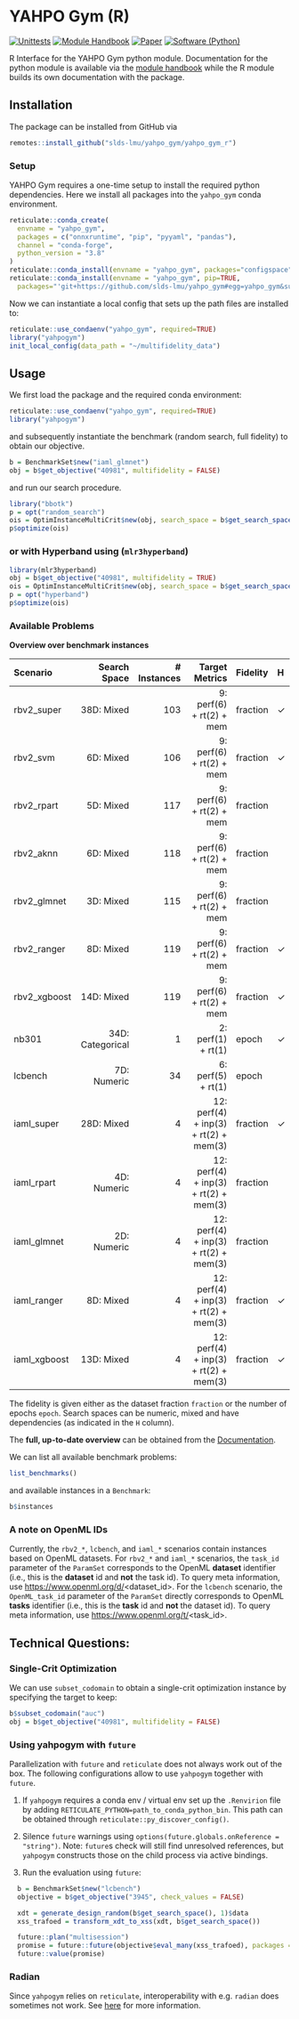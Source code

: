 # YAHPO Gym (R)
[![Unittests](https://github.com/slds-lmu/yahpo_gym/actions/workflows/unittests_gym_py.yml/badge.svg?branch=main)](https://github.com/slds-lmu/yahpo_gym/actions)
[![Module Handbook](https://img.shields.io/badge/Website-Documentation-blue)](https://slds-lmu.github.io/yahpo_gym/) 
[![Paper](https://img.shields.io/badge/arXiv-Paper-blue)](https://arxiv.org/abs/2109.03670)
[![Software (Python)](https://img.shields.io/badge/Software-Python-green)](https://github.com/slds-lmu/yahpo_gym/tree/main/yahpo_gym)

R Interface for the YAHPO Gym python module. Documentation for the python module is available via the [module handbook](https://slds-lmu.github.io/yahpo_gym/) while the R module builds its own documentation with the package.

## Installation

The package can be installed from GitHub via

```r
remotes::install_github("slds-lmu/yahpo_gym/yahpo_gym_r")
```

### Setup

YAHPO Gym requires a one-time setup to install the required python dependencies.
Here we install all packages into the `yahpo_gym` conda environment.

```r
reticulate::conda_create(
  envname = "yahpo_gym",
  packages = c("onnxruntime", "pip", "pyyaml", "pandas"),
  channel = "conda-forge",
  python_version = "3.8"
)
reticulate::conda_install(envname = "yahpo_gym", packages="configspace", channel="conda-forge")
reticulate::conda_install(envname = "yahpo_gym", pip=TRUE,
  packages="'git+https://github.com/slds-lmu/yahpo_gym#egg=yahpo_gym&subdirectory=yahpo_gym'")
```

Now we can instantiate a local config that sets up the path files are installed to:

```r
reticulate::use_condaenv("yahpo_gym", required=TRUE)
library("yahpogym")
init_local_config(data_path = "~/multifidelity_data")
```

## Usage

We first load the package and the required conda environment:

```r
reticulate::use_condaenv("yahpo_gym", required=TRUE)
library("yahpogym")
```

and subsequently instantiate the benchmark (random search, full fidelity) to obtain our objective.

```r
b = BenchmarkSet$new("iaml_glmnet")
obj = b$get_objective("40981", multifidelity = FALSE)
```

and run our search procedure.

```r
library("bbotk")
p = opt("random_search")
ois = OptimInstanceMultiCrit$new(obj, search_space = b$get_search_space(drop_fidelity_params = TRUE), terminator = trm("evals", n_evals = 10))
p$optimize(ois)
```

### or with Hyperband using (`mlr3hyperband`)

```r
library(mlr3hyperband)
obj = b$get_objective("40981", multifidelity = TRUE)
ois = OptimInstanceMultiCrit$new(obj, search_space = b$get_search_space(), terminator = trm("none"))
p = opt("hyperband")
p$optimize(ois)
```

### Available Problems

**Overview over benchmark instances**

|Scenario    |Search Space    |# Instances|Target Metrics                       |Fidelity| H|
|:-----------|---------------:|----------:|------------------------------------:|:-------|:-|
|rbv2_super  |38D: Mixed      |        103| 9: perf(6) + rt(2) + mem            |fraction| ✓|
|rbv2_svm    | 6D: Mixed      |        106| 9: perf(6) + rt(2) + mem            |fraction| ✓|
|rbv2_rpart  | 5D: Mixed      |        117| 9: perf(6) + rt(2) + mem            |fraction|  |
|rbv2_aknn   | 6D: Mixed      |        118| 9: perf(6) + rt(2) + mem            |fraction|  |
|rbv2_glmnet | 3D: Mixed      |        115| 9: perf(6) + rt(2) + mem            |fraction|  |
|rbv2_ranger | 8D: Mixed      |        119| 9: perf(6) + rt(2) + mem            |fraction| ✓|
|rbv2_xgboost|14D: Mixed      |        119| 9: perf(6) + rt(2) + mem            |fraction| ✓|
|nb301       |34D: Categorical|          1| 2: perf(1) + rt(1)                  |epoch   | ✓|
|lcbench     | 7D: Numeric    |         34| 6: perf(5) + rt(1)                  |epoch   |  |
|iaml_super  |28D: Mixed      |          4|12: perf(4) + inp(3) + rt(2) + mem(3)|fraction| ✓|
|iaml_rpart  | 4D: Numeric    |          4|12: perf(4) + inp(3) + rt(2) + mem(3)|fraction|  |
|iaml_glmnet | 2D: Numeric    |          4|12: perf(4) + inp(3) + rt(2) + mem(3)|fraction|  |
|iaml_ranger | 8D: Mixed      |          4|12: perf(4) + inp(3) + rt(2) + mem(3)|fraction| ✓|
|iaml_xgboost|13D: Mixed      |          4|12: perf(4) + inp(3) + rt(2) + mem(3)|fraction| ✓|

The fidelity is given either as the dataset fraction `fraction` or the number of epochs `epoch`.
Search spaces can be numeric, mixed and have dependencies (as indicated in the `H` column). 

The **full, up-to-date overview** can be obtained from the [Documentation](https://slds-lmu.github.io/yahpo_gym/scenarios.html).

We can list all available benchmark problems:

```r
list_benchmarks()
```

and available instances in a `Benchmark`:

```r
b$instances
```

### A note on OpenML IDs

Currently, the `rbv2_*`, `lcbench`, and `iaml_*` scenarios contain instances based on OpenML datasets.
For `rbv2_*` and `iaml_*` scenarios, the `task_id` parameter of the `ParamSet` corresponds to the OpenML **dataset** identifier (i.e., this is the **dataset** id and **not** the task id).
To query meta information, use https://www.openml.org/d/<dataset_id>.
For the `lcbench` scenario, the `OpenML_task_id` parameter of the `ParamSet` directly corresponds to OpenML **tasks** identifier (i.e., this is the **task** id and **not** the dataset id).
To query meta information, use https://www.openml.org/t/<task_id>.

## Technical Questions:

### Single-Crit Optimization

We can use `subset_codomain` to obtain a single-crit optimization instance by specifying the target to keep:

```r
b$subset_codomain("auc")
obj = b$get_objective("40981", multifidelity = FALSE)
```

### Using yahpogym with `future`

Parallelization with `future` and `reticulate` does not always work out of the box.
The following configurations allow to use `yahpogym` together with `future`.

1. If `yahpogym` requires a conda env / virtual env set up the `.Renvirion` file by adding 
  `RETICULATE_PYTHON=path_to_conda_python_bin`. This path can be obtained through `reticulate::py_discover_config()`.

2. Silence `future` warnings using `options(future.globals.onReference = "string")`.
  Note: `future`s check will still find unresolved references, but `yahpogym` constructs those on the child process via active bindings.

3. Run the evaluation using `future`:
  ```r
    b = BenchmarkSet$new("lcbench")
    objective = b$get_objective("3945", check_values = FALSE)

    xdt = generate_design_random(b$get_search_space(), 1)$data
    xss_trafoed = transform_xdt_to_xss(xdt, b$get_search_space())

    future::plan("multisession")
    promise = future::future(objective$eval_many(xss_trafoed), packages = "yahpogym", seed = NULL)
    future::value(promise)
  ```

### Radian

Since `yahpogym` relies on `reticulate`, interoperability with e.g. `radian` does sometimes not work. 
See [here](https://github.com/randy3k/radian#i-cant-specify-python-runtime-in-reticulate) for more information.
